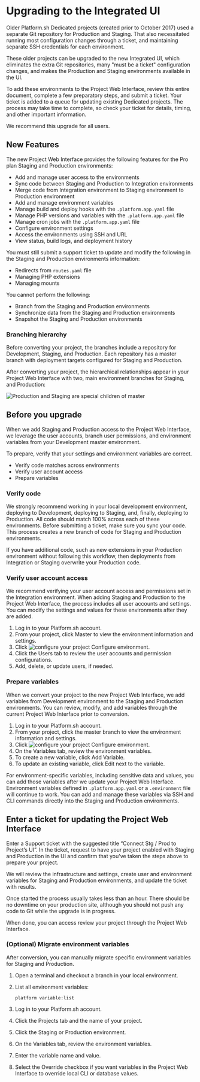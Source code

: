 # Upgrading to the Integrated UI

Older Platform.sh Dedicated projects (created prior to October 2017) used a separate Git repository for Production and Staging.  That also necessitated running most configuration changes through a ticket, and maintaining separate SSH credentials for each environment.

These older projects can be upgraded to the new Integrated UI, which eliminates the extra Git repositories, many "must be a ticket" configuration changes, and makes the Production and Staging environments available in the UI.

To add these environments to the Project Web Interface, review this entire document, complete a few preparatory steps, and submit a ticket. Your ticket is added to a queue for updating existing Dedicated projects.  The process may take time to complete, so check your ticket for details, timing, and other important information.

We recommend this upgrade for all users.

## New Features

The new Project Web Interface provides the following features for the Pro plan Staging and Production environments:

* Add and manage user access to the environments
* Sync code between Staging and Production to Integration environments
* Merge code from Integration environment to Staging environment to Production environment
* Add and manage environment variables
* Manage build and deploy hooks with the `.platform.app.yaml` file
* Manage PHP versions and variables with the `.platform.app.yaml` file
* Manage cron jobs with the `.platform.app.yaml` file
* Configure environment settings
* Access the environments using SSH and URL
* View status, build logs, and deployment history

You must still submit a support ticket to update and modify the following in the Staging and Production environments information:

* Redirects from `routes.yaml` file
* Managing PHP extensions
* Managing mounts

You cannot perform the following:

* Branch from the Staging and Production environments
* Synchronize data from the Staging and Production environments
* Snapshot the Staging and Production environments

### Branching hierarchy

Before converting your project, the branches include a repository for Development, Staging, and Production. Each repository has a master branch with deployment targets configured for Staging and Production.

After converting your project, the hierarchical relationships appear in your Project Web Interface with two, main environment branches for Staging, and Production:

![Production and Staging are special children of master](/images/wings-branches.png)

## Before you upgrade

When we add Staging and Production access to the Project Web Interface, we leverage the user accounts, branch user permissions, and environment variables from your Development master environment.

To prepare, verify that your settings and environment variables are correct.

* Verify code matches across environments
* Verify user account access
* Prepare variables

### Verify code

We strongly recommend working in your local development environment, deploying to Development, deploying to Staging, and, finally, deploying to Production. All code should match 100% across each of these environments. Before submitting a ticket, make sure you sync your code. This process creates a new branch of code for Staging and Production environments.

If you have additional code, such as new extensions in your Production environment without following this workflow, then deployments from Integration or Staging overwrite your Production code.

### Verify user account access

We recommend verifying your user account access and permissions set in the Integration environment. When adding Staging and Production to the Project Web Interface, the process includes all user accounts and settings. You can modify the settings and values for these environments after they are added.

1. Log in to your Platform.sh account.
2. From your project, click Master to view the environment information and settings.
3. Click ![configure your project](/images/edit-project-gear.png) Configure environment.
4. Click the Users tab to review the user accounts and permission configurations.
5. Add, delete, or update users, if needed.

### Prepare variables

When we convert your project to the new Project Web Interface, we add variables from Development environment to the Staging and Production environments. You can review, modify, and add variables through the current Project Web Interface prior to conversion.

1. Log in to your Platform.sh account.
2. From your project, click the master branch to view the environment information and settings.
3. Click ![configure your project](/images/edit-project-gear.png) Configure environment.
4. On the Variables tab, review the environment variables.
5. To create a new variable, click Add Variable.
6. To update an existing variable, click Edit next to the variable.

For environment-specific variables, including sensitive data and values, you can add those variables after we update your Project Web Interface. Environment variables defined in `.platform.app.yaml` or a `.environment` file will continue to work. You can add and manage these variables via SSH and CLI commands directly into the Staging and Production environments.

## Enter a ticket for updating the Project Web Interface

Enter a Support ticket with the suggested title “Connect Stg / Prod to Project’s UI”. In the ticket, request to have your project enabled with Staging and Production in the UI and confirm that you've taken the steps above to prepare your project.

We will review the infrastructure and settings, create user and environment variables for Staging and Production environments, and update the ticket with results.

Once started the process usually takes less than an hour.  There should be no downtime on your production site, although you should not push any code to Git while the upgrade is in progress.

When done, you can access review your project through the Project Web Interface.

### (Optional) Migrate environment variables

After conversion, you can manually migrate specific environment variables for Staging and Production.

1. Open a terminal and checkout a branch in your local environment.
2. List all environment variables:

    `platform variable:list`

3. Log in to your Platform.sh account.
4. Click the Projects tab and the name of your project.
5. Click the Staging or Production environment.
6. On the Variables tab, review the environment variables.
7. Enter the variable name and value.
8. Select the Override checkbox if you want variables in the Project Web Interface to override local CLI or database values.
